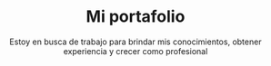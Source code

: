 <h1 align="center">Mi portafolio</h1>

<p align="center">Estoy en busca de trabajo para brindar mis conocimientos, obtener experiencia y crecer como profesional</p>







